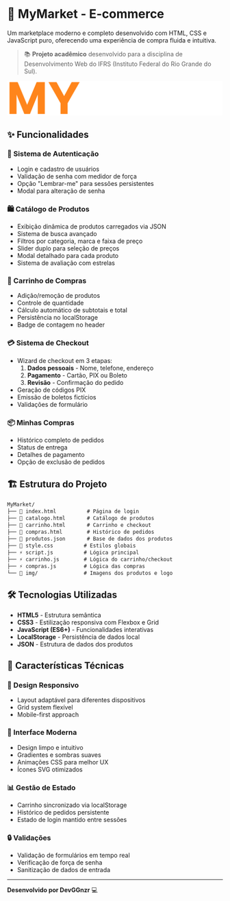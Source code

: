 # 🛒 MyMarket - E-commerce

Um marketplace moderno e completo desenvolvido com HTML, CSS e JavaScript puro, oferecendo uma experiência de compra fluida e intuitiva.

> 📚 **Projeto acadêmico** desenvolvido para a disciplina de Desenvolvimento Web do IFRS (Instituto Federal do Rio Grande do Sul).

![MyMarket Logo](img/logo.png)

## ✨ Funcionalidades

### 🔐 Sistema de Autenticação
- Login e cadastro de usuários
- Validação de senha com medidor de força
- Opção "Lembrar-me" para sessões persistentes
- Modal para alteração de senha

### 🛍️ Catálogo de Produtos
- Exibição dinâmica de produtos carregados via JSON
- Sistema de busca avançado
- Filtros por categoria, marca e faixa de preço
- Slider duplo para seleção de preços
- Modal detalhado para cada produto
- Sistema de avaliação com estrelas

### 🛒 Carrinho de Compras
- Adição/remoção de produtos
- Controle de quantidade
- Cálculo automático de subtotais e total
- Persistência no localStorage
- Badge de contagem no header

### 💳 Sistema de Checkout
- Wizard de checkout em 3 etapas:
  1. **Dados pessoais** - Nome, telefone, endereço
  2. **Pagamento** - Cartão, PIX ou Boleto
  3. **Revisão** - Confirmação do pedido
- Geração de códigos PIX
- Emissão de boletos fictícios
- Validações de formulário

### 📦 Minhas Compras
- Histórico completo de pedidos
- Status de entrega
- Detalhes de pagamento
- Opção de exclusão de pedidos

## 🏗️ Estrutura do Projeto

```
MyMarket/
├── 📄 index.html          # Página de login
├── 📄 catalogo.html       # Catálogo de produtos
├── 📄 carrinho.html       # Carrinho e checkout
├── 📄 compras.html        # Histórico de pedidos
├── 📄 produtos.json       # Base de dados dos produtos
├── 🎨 style.css          # Estilos globais
├── ⚡ script.js          # Lógica principal
├── ⚡ carrinho.js        # Lógica do carrinho/checkout
├── ⚡ compras.js         # Lógica das compras
└── 📁 img/               # Imagens dos produtos e logo
```

## 🛠️ Tecnologias Utilizadas

- **HTML5** - Estrutura semântica
- **CSS3** - Estilização responsiva com Flexbox e Grid
- **JavaScript (ES6+)** - Funcionalidades interativas
- **LocalStorage** - Persistência de dados local
- **JSON** - Estrutura de dados dos produtos

## 🎯 Características Técnicas

### 📱 Design Responsivo
- Layout adaptável para diferentes dispositivos
- Grid system flexível
- Mobile-first approach

### 🎨 Interface Moderna
- Design limpo e intuitivo
- Gradientes e sombras suaves
- Animações CSS para melhor UX
- Ícones SVG otimizados

### 📊 Gestão de Estado
- Carrinho sincronizado via localStorage
- Histórico de pedidos persistente
- Estado de login mantido entre sessões

### 🔒 Validações
- Validação de formulários em tempo real
- Verificação de força de senha
- Sanitização de dados de entrada

---

**Desenvolvido por DevGGnzr** 💻
